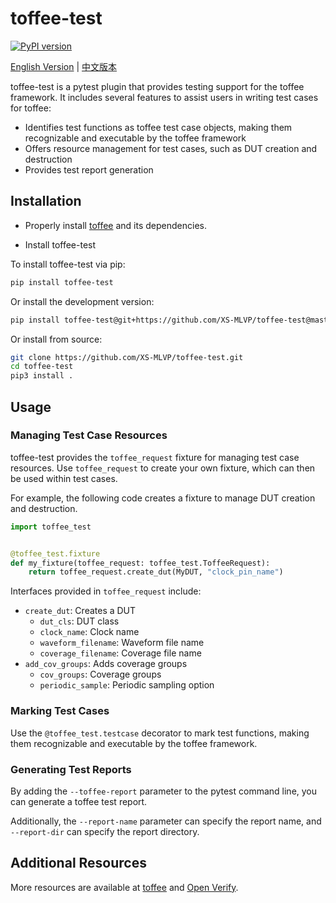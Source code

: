 # toffee-test

[![PyPI version](https://badge.fury.io/py/toffee-test.svg)](https://badge.fury.io/py/toffee-test)

[English Version](README.md) | [中文版本](README_zh.md)

toffee-test is a pytest plugin that provides testing support for the toffee framework. It includes several features to assist users in writing test cases for toffee:
- Identifies test functions as toffee test case objects, making them recognizable and executable by the toffee framework
- Offers resource management for test cases, such as DUT creation and destruction
- Provides test report generation

## Installation

- Properly install [toffee](https://github.com/XS-MLVP/toffee/tree/master/toffee) and its dependencies.

- Install toffee-test

To install toffee-test via pip:

```bash
pip install toffee-test
```

Or install the development version:

```bash
pip install toffee-test@git+https://github.com/XS-MLVP/toffee-test@master
```

Or install from source:

```bash
git clone https://github.com/XS-MLVP/toffee-test.git
cd toffee-test
pip3 install .
```

## Usage

### Managing Test Case Resources

toffee-test provides the `toffee_request` fixture for managing test case resources. Use `toffee_request` to create your own fixture, which can then be used within test cases.

For example, the following code creates a fixture to manage DUT creation and destruction.

```python
import toffee_test


@toffee_test.fixture
def my_fixture(toffee_request: toffee_test.ToffeeRequest):
    return toffee_request.create_dut(MyDUT, "clock_pin_name")
```

Interfaces provided in `toffee_request` include:

- `create_dut`: Creates a DUT
    - `dut_cls`: DUT class
    - `clock_name`: Clock name
    - `waveform_filename`: Waveform file name
    - `coverage_filename`: Coverage file name
- `add_cov_groups`: Adds coverage groups
    - `cov_groups`: Coverage groups
    - `periodic_sample`: Periodic sampling option


### Marking Test Cases

Use the `@toffee_test.testcase` decorator to mark test functions, making them recognizable and executable by the toffee framework.

### Generating Test Reports

By adding the `--toffee-report` parameter to the pytest command line, you can generate a toffee test report.

Additionally, the `--report-name` parameter can specify the report name, and `--report-dir` can specify the report directory.

## Additional Resources

More resources are available at [toffee](https://github.com/XS-MLVP/toffee/tree/master/toffee) and [Open Verify](https://open-verify.cc/).
